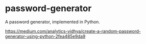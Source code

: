 # password-generator

A password generator, implemented in Python. 

https://medium.com/analytics-vidhya/create-a-random-password-generator-using-python-2fea485e9da9
